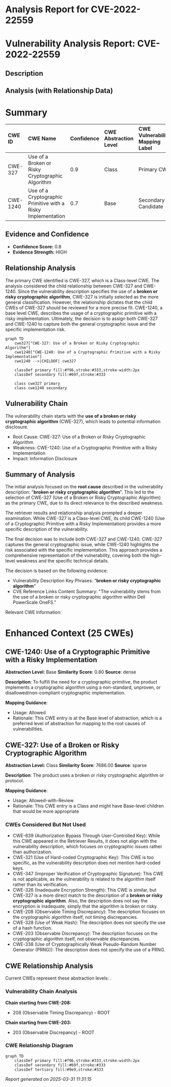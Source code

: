 # Analysis Report for CVE-2022-22559

# Vulnerability Analysis Report: CVE-2022-22559

## Description



## Analysis (with Relationship Data)

# Summary
| CWE ID  | CWE Name                                                        | Confidence | CWE Abstraction Level | CWE Vulnerability Mapping Label | CWE-Vulnerability Mapping Notes |
| :-------- | :-------------------------------------------------------------- | :--------- | :-------------------- | :------------------------------ | :------------------------------ |
| CWE-327 | Use of a Broken or Risky Cryptographic Algorithm                  | 0.9        | Class                 | Primary CWE                     | Allowed-with-Review             |
| CWE-1240 | Use of a Cryptographic Primitive with a Risky Implementation    | 0.7        | Base                  | Secondary Candidate             | Allowed                         |

## Evidence and Confidence

*   **Confidence Score:** 0.8
*   **Evidence Strength:** HIGH

## Relationship Analysis
The primary CWE identified is CWE-327, which is a Class-level CWE. The analysis considered the child relationship between CWE-327 and CWE-1240. Since the vulnerability description specifies the use of a **broken or risky cryptographic algorithm**, CWE-327 is initially selected as the more general classification. However, the relationship dictates that the child CWEs of CWE-327 should be reviewed for a more precise fit. CWE-1240, a base level CWE, describes the usage of a cryptographic primitive with a risky implementation. Ultimately, the decision is to assign both CWE-327 and CWE-1240 to capture both the general cryptographic issue and the specific implementation risk.

```mermaid
graph TD
    cwe327["CWE-327: Use of a Broken or Risky Cryptographic Algorithm"]
    cwe1240["CWE-1240: Use of a Cryptographic Primitive with a Risky Implementation"]
    cwe1240 -->|CHILDOF| cwe327
    
    classDef primary fill:#f96,stroke:#333,stroke-width:2px
    classDef secondary fill:#69f,stroke:#333
    
    class cwe327 primary
    class cwe1240 secondary
```

## Vulnerability Chain
The vulnerability chain starts with the **use of a broken or risky cryptographic algorithm** (CWE-327), which leads to potential information disclosure.
  - Root Cause: CWE-327: Use of a Broken or Risky Cryptographic Algorithm
  - Weakness: CWE-1240: Use of a Cryptographic Primitive with a Risky Implementation
  - Impact: Information Disclosure

## Summary of Analysis
The initial analysis focused on the **root cause** described in the vulnerability description: "**broken or risky cryptographic algorithm**". This led to the selection of CWE-327 (Use of a Broken or Risky Cryptographic Algorithm) as the primary CWE, due to its direct relevance to the described weakness.

The retriever results and relationship analysis prompted a deeper examination. While CWE-327 is a Class-level CWE, its child CWE-1240 (Use of a Cryptographic Primitive with a Risky Implementation) provides a more specific description of the vulnerability.

The final decision was to include both CWE-327 and CWE-1240. CWE-327 captures the general cryptographic issue, while CWE-1240 highlights the risk associated with the specific implementation. This approach provides a comprehensive representation of the vulnerability, covering both the high-level weakness and the specific technical details.

The decision is based on the following evidence:
- Vulnerability Description Key Phrases: "**broken or risky cryptographic algorithm**"
- CVE Reference Links Content Summary: "The vulnerability stems from the use of a broken or risky cryptographic algorithm within Dell PowerScale OneFS."

Relevant CWE Information:

# Enhanced Context (25 CWEs)

## CWE-1240: Use of a Cryptographic Primitive with a Risky Implementation
**Abstraction Level**: Base
**Similarity Score**: 0.80
**Source**: dense

**Description**:
To fulfill the need for a cryptographic primitive, the product implements a cryptographic algorithm using a non-standard, unproven, or disallowed/non-compliant cryptographic implementation.

**Mapping Guidance**:
- Usage: Allowed
- Rationale: This CWE entry is at the Base level of abstraction, which is a preferred level of abstraction for mapping to the root causes of vulnerabilities.

## CWE-327: Use of a Broken or Risky Cryptographic Algorithm
**Abstraction Level:** Class
**Similarity Score**: 7686.00
**Source**: sparse

**Description**:
The product uses a broken or risky cryptographic algorithm or protocol.

**Mapping Guidance**:
- Usage: Allowed-with-Review
- Rationale: This CWE entry is a Class and might have Base-level children that would be more appropriate

### CWEs Considered But Not Used
- CWE-639 (Authorization Bypass Through User-Controlled Key): While this CWE appeared in the Retriever Results, it does not align with the vulnerability description, which focuses on cryptographic issues rather than authorization.
- CWE-321 (Use of Hard-coded Cryptographic Key): This CWE is too specific, as the vulnerability description does not mention hard-coded keys.
- CWE-347 (Improper Verification of Cryptographic Signature): This CWE is not applicable, as the vulnerability is related to the algorithm itself rather than its verification.
- CWE-326 (Inadequate Encryption Strength): This CWE is similar, but CWE-327 is a more direct match to the description of a **broken or risky cryptographic algorithm**. Also, the description does not say the encryption is inadequate, simply that the algorithm is broken or risky.
- CWE-208 (Observable Timing Discrepancy): The description focuses on the cryptographic algorithm itself, not timing discrepancies.
- CWE-328 (Use of Weak Hash): The description does not specify the use of a hash function.
- CWE-203 (Observable Discrepancy): The description focuses on the cryptographic algorithm itself, not observable discrepancies.
- CWE-338 (Use of Cryptographically Weak Pseudo-Random Number Generator (PRNG)): The description does not specify the use of a PRNG.


## CWE Relationship Analysis

Current CWEs represent these abstraction levels: .


### Vulnerability Chain Analysis

**Chain starting from CWE-208:**
- 208 (Observable Timing Discrepancy) - ROOT


**Chain starting from CWE-203:**
- 203 (Observable Discrepancy) - ROOT



### CWE Relationship Diagram

```mermaid
graph TD
    classDef primary fill:#f96,stroke:#333,stroke-width:2px
    classDef secondary fill:#69f,stroke:#333
    classDef tertiary fill:#9e9,stroke:#333
```



*Report generated on 2025-03-31 11:31:15*

